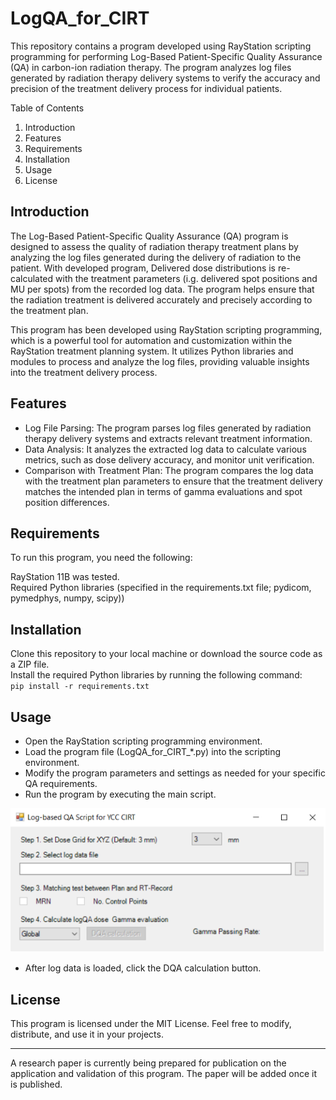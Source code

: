 # LogQA_for_CIRT

This repository contains a program developed using RayStation scripting programming for performing Log-Based Patient-Specific Quality Assurance (QA) in carbon-ion radiation therapy. The program analyzes log files generated by radiation therapy delivery systems to verify the accuracy and precision of the treatment delivery process for individual patients.

Table of Contents

1. Introduction
2. Features
3. Requirements
4. Installation
5. Usage
6. License

## Introduction

The Log-Based Patient-Specific Quality Assurance (QA) program is designed to assess the quality of radiation therapy treatment plans by analyzing the log files generated during the delivery of radiation to the patient. With developed program, Delivered dose distributions is re-calculated with the treatment parameters (i.g. delivered spot positions and MU per spots) from the recorded log data. The program helps ensure that the radiation treatment is delivered accurately and precisely according to the treatment plan.

This program has been developed using RayStation scripting programming, which is a powerful tool for automation and customization within the RayStation treatment planning system. It utilizes Python libraries and modules to process and analyze the log files, providing valuable insights into the treatment delivery process.

## Features

- Log File Parsing: The program parses log files generated by radiation therapy delivery systems and extracts relevant treatment information.  
- Data Analysis: It analyzes the extracted log data to calculate various metrics, such as dose delivery accuracy, and monitor unit verification.  
- Comparison with Treatment Plan: The program compares the log data with the treatment plan parameters to ensure that the treatment delivery matches the intended plan in terms of gamma evaluations and spot position differences.  

## Requirements

To run this program, you need the following:

RayStation 11B was tested.  
Required Python libraries (specified in the requirements.txt file; pydicom, pymedphys, numpy, scipy))

## Installation

Clone this repository to your local machine or download the source code as a ZIP file.  
Install the required Python libraries by running the following command:  
`pip install -r requirements.txt`

## Usage
- Open the RayStation scripting programming environment.  
- Load the program file (LogQA_for_CIRT_*.py) into the scripting environment.  
- Modify the program parameters and settings as needed for your specific QA requirements.  
- Run the program by executing the main script.

![demo](./fig/demo.png)
- After log data is loaded, click the DQA calculation button.

## License

This program is licensed under the MIT License. Feel free to modify, distribute, and use it in your projects.  

--- 

A research paper is currently being prepared for publication on the application and validation of this program. The paper will be added once it is published.
